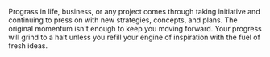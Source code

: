 Prograss in life, business, or any project comes through taking initiative and continuing to press on with new strategies, concepts, and plans. The original momentum isn't enough to keep you moving forward. Your progress will grind to a halt unless you refill your engine of inspiration with the fuel of fresh ideas.  
